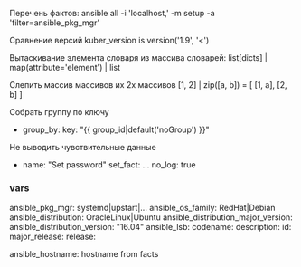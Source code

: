 
Перечень фактов:
ansible all -i 'localhost,' -m setup -a 'filter=ansible_pkg_mgr'

Сравнение версий
kuber_version is version('1.9', '<')

Вытаскивание элемента словаря из массива словарей:
list[dicts] | map(attribute='element') | list

Слепить массив массивов их 2х массивов
[1, 2] | zip([a, b]) = [ [1, a], [2, b] ]

Собрать группу по ключу
- group_by:
    key: "{{ group_id|default('noGroup') }}"

Не выводить чувствительные данные
- name: "Set password"
  set_fact: ...
  no_log: true

### vars
ansible_pkg_mgr: systemd|upstart|...
ansible_os_family: RedHat|Debian
ansible_distribution: OracleLinux|Ubuntu
ansible_distribution_major_version:
ansible_distribution_version: "16.04"
ansible_lsb:
  codename:
  description:
  id:
  major_release:
  release:

ansible_hostname: hostname from facts
